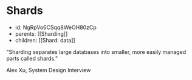 # Shards
* id: NgRpVo6CSqq8WeOH80zCp
* parents: [[Sharding]]
* children: [[Shard: data]]

"Sharding separates large databases into smaller, more easily managed parts called shards."

Alex Xu, System Design Interview